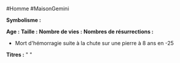 #Homme #MaisonGemini

**Symbolisme :** 

**Age :**
**Taille :**
**Nombre de vies :** 
**Nombres de résurrections :**
- Mort d'hémorragie suite à la chute sur une pierre à 8 ans en -25

**Titres :**
"
"

